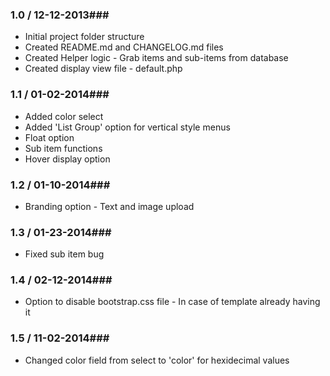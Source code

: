 ### 1.0 / 12-12-2013###

* Initial project folder structure
* Created README.md and CHANGELOG.md files
* Created Helper logic - Grab items and sub-items from database
* Created display view file - default.php

### 1.1 / 01-02-2014###

* Added color select
* Added 'List Group' option for vertical style menus
* Float option
* Sub item functions
* Hover display option

### 1.2 / 01-10-2014###

* Branding option - Text and image upload

### 1.3 / 01-23-2014###

* Fixed sub item bug

### 1.4 / 02-12-2014###

* Option to disable bootstrap.css file - In case of template already having it

### 1.5 / 11-02-2014###

* Changed color field from select to 'color' for hexidecimal values